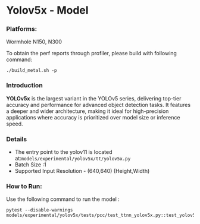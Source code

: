 # Yolov5x - Model

### Platforms:

Wormhole N150, N300

To obtain the perf reports through profiler, please build with following command:
```
./build_metal.sh -p
```

### Introduction

**YOLOv5x** is the largest variant in the YOLOv5 series, delivering top-tier accuracy and performance for advanced object detection tasks. It features a deeper and wider architecture, making it ideal for high-precision applications where accuracy is prioritized over model size or inference speed.


### Details

- The entry point to the yolov11 is located at:`models/experimental/yolov5x/tt/yolov5x.py`
- Batch Size :1
- Supported Input Resolution - (640,640) (Height,Width)

### How to Run:

Use the following command to run the model :

```
pytest --disable-warnings models/experimental/yolov5x/tests/pcc/test_ttnn_yolov5x.py::test_yolov5x
```
